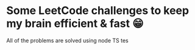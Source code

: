 # Some LeetCode challenges to keep my brain efficient & fast 😁

All of the problems are solved using node TS
tes
